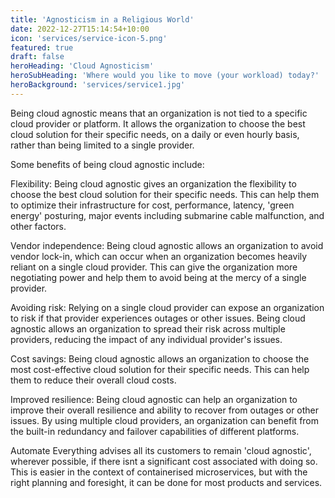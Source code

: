 ```yaml
---
title: 'Agnosticism in a Religious World'
date: 2022-12-27T15:14:54+10:00
icon: 'services/service-icon-5.png'
featured: true
draft: false
heroHeading: 'Cloud Agnosticism'
heroSubHeading: 'Where would you like to move (your workload) today?'
heroBackground: 'services/service1.jpg'
---
```


Being cloud agnostic means that an organization is not tied to a specific cloud provider or platform. It allows the organization to choose the best cloud solution for their specific needs, on a daily or even hourly basis, rather than being limited to a single provider.

Some benefits of being cloud agnostic include:

Flexibility: Being cloud agnostic gives an organization the flexibility to choose the best cloud solution for their specific needs. This can help them to optimize their infrastructure for cost, performance, latency, 'green energy' posturing, major events including submarine cable malfunction, and other factors.

Vendor independence: Being cloud agnostic allows an organization to avoid vendor lock-in, which can occur when an organization becomes heavily reliant on a single cloud provider. This can give the organization more negotiating power and help them to avoid being at the mercy of a single provider.

Avoiding risk: Relying on a single cloud provider can expose an organization to risk if that provider experiences outages or other issues. Being cloud agnostic allows an organization to spread their risk across multiple providers, reducing the impact of any individual provider's issues.

Cost savings: Being cloud agnostic allows an organization to choose the most cost-effective cloud solution for their specific needs. This can help them to reduce their overall cloud costs.

Improved resilience: Being cloud agnostic can help an organization to improve their overall resilience and ability to recover from outages or other issues. By using multiple cloud providers, an organization can benefit from the built-in redundancy and failover capabilities of different platforms.

Automate Everything advises all its customers to remain 'cloud agnostic', wherever possible, if there isnt a significant cost associated with doing so. This is easier in the context of containerised microservices, but with the right planning and foresight, it can be done for most products and services.
